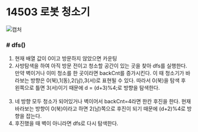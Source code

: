 # 14503 로봇 청소기

![캡처](https://user-images.githubusercontent.com/72604908/186565225-c443393b-47d7-447a-955c-8d816986a85d.PNG)

### # dfs()
1. 현재 배열 값이 0이고 방문하지 않았으면 카운팅
2. 사방탐색을 하여 아직 방문 전이고 청소할 공간이 있는 곳을 찾아 dfs를 실행한다. 만약 벽이거나 이미 청소를 한 곳이라면 backCnt를 증가시킨다.
   이 때 청소기가 바라보는 방향은 0(북),1(동),2(남),3(서)로 표현될 수 있다. 따라서 0(북)을 탐색 후 왼쪽으로 틀면 3(서)이기 때문에 d = (d+3)%4;로 방향을 탐색한다.
</br></br>
3. 네 방향 모두 청소가 되어있거나 벽이어서 backCnt=4라면 한칸 후진을 한다. 현재 바라보는 방향이 0(북)이라고 하면 2(남)쪽으로 후진이 되기 때문에 (d+2)%4로 방향을 잡는다.
4. 후진했을 때 벽이 아니라면 dfs로 다시 탐색한다.
